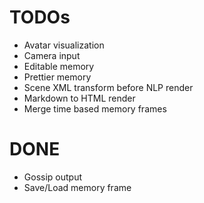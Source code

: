 # TODOs

- Avatar visualization
- Camera input
- Editable memory
- Prettier memory
- Scene XML transform before NLP render
- Markdown to HTML render
- Merge time based memory frames

# DONE

- Gossip output
- Save/Load memory frame
